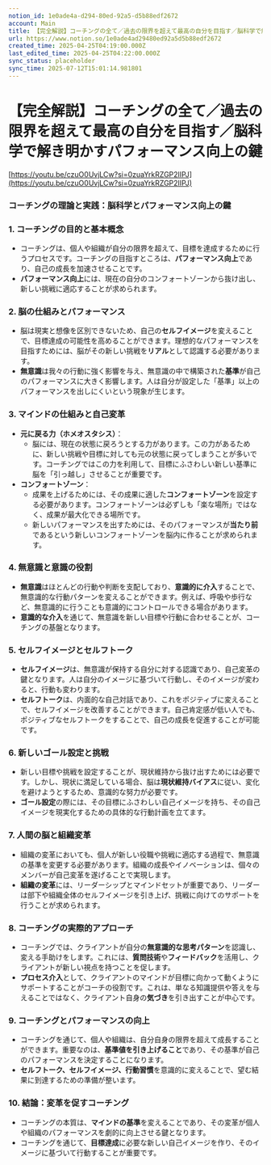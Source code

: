 ```yaml
---
notion_id: 1e0ade4a-d294-80ed-92a5-d5b88edf2672
account: Main
title: 【完全解説】コーチングの全て／過去の限界を超えて最高の自分を目指す／脳科学で解き明かすパフォーマンス向上の鍵
url: https://www.notion.so/1e0ade4ad29480ed92a5d5b88edf2672
created_time: 2025-04-25T04:19:00.000Z
last_edited_time: 2025-04-25T04:22:00.000Z
sync_status: placeholder
sync_time: 2025-07-12T15:01:14.981801
---
```

# 【完全解説】コーチングの全て／過去の限界を超えて最高の自分を目指す／脳科学で解き明かすパフォーマンス向上の鍵

[https://youtu.be/czuO0UvjLCw?si=0zuaYrkRZGP2lIPJ](https://youtu.be/czuO0UvjLCw?si=0zuaYrkRZGP2lIPJ)
### コーチングの理論と実践：脳科学とパフォーマンス向上の鍵
### 1. **コーチングの目的と基本概念**
- コーチングは、個人や組織が自分の限界を超えて、目標を達成するために行うプロセスです。コーチングの目指すところは、**パフォーマンス向上**であり、自己の成長を加速させることです。
- **パフォーマンス向上**には、現在の自分のコンフォートゾーンから抜け出し、新しい挑戦に適応することが求められます。
### 2. **脳の仕組みとパフォーマンス**
- 脳は現実と想像を区別できないため、自己の**セルフイメージ**を変えることで、目標達成の可能性を高めることができます。理想的なパフォーマンスを目指すためには、脳がその新しい挑戦を**リアル**として認識する必要があります。
- **無意識**は我々の行動に強く影響を与え、無意識の中で構築された**基準**が自己のパフォーマンスに大きく影響します。人は自分が設定した「基準」以上のパフォーマンスを出しにくいという現象が生じます。
### 3. **マインドの仕組みと自己変革**
- **元に戻る力（ホメオスタシス）**：
  - 脳には、現在の状態に戻ろうとする力があります。この力があるために、新しい挑戦や目標に対しても元の状態に戻ってしまうことが多いです。コーチングではこの力を利用して、目標にふさわしい新しい基準に脳を「引っ越し」させることが重要です。
- **コンフォートゾーン**：
  - 成果を上げるためには、その成果に適した**コンフォートゾーン**を設定する必要があります。コンフォートゾーンは必ずしも「楽な場所」ではなく、成果が最大化できる場所です。
  - 新しいパフォーマンスを出すためには、そのパフォーマンスが**当たり前**であるという新しいコンフォートゾーンを脳内に作ることが求められます。
### 4. **無意識と意識の役割**
- **無意識**はほとんどの行動や判断を支配しており、**意識的に介入**することで、無意識的な行動パターンを変えることができます。例えば、呼吸や歩行など、無意識的に行うことも意識的にコントロールできる場合があります。
- **意識的な介入**を通じて、無意識を新しい目標や行動に合わせることが、コーチングの基盤となります。
### 5. **セルフイメージとセルフトーク**
- **セルフイメージ**は、無意識が保持する自分に対する認識であり、自己変革の鍵となります。人は自分のイメージに基づいて行動し、そのイメージが変わると、行動も変わります。
- **セルフトーク**は、内面的な自己対話であり、これをポジティブに変えることで、セルフイメージを改善することができます。自己肯定感が低い人でも、ポジティブなセルフトークをすることで、自己の成長を促進することが可能です。
### 6. **新しいゴール設定と挑戦**
- 新しい目標や挑戦を設定することが、現状維持から抜け出すためには必要です。しかし、現状に満足している場合、脳は**現状維持バイアス**に従い、変化を避けようとするため、意識的な努力が必要です。
- **ゴール設定**の際には、その目標にふさわしい自己イメージを持ち、その自己イメージを現実化するための具体的な行動計画を立てます。
### 7. **人間の脳と組織変革**
- 組織の変革においても、個人が新しい役職や挑戦に適応する過程で、無意識の基準を変更する必要があります。組織の成長やイノベーションは、個々のメンバーが自己変革を遂げることで実現します。
- **組織の変革**には、リーダーシップとマインドセットが重要であり、リーダーは部下や組織全体のセルフイメージを引き上げ、挑戦に向けてのサポートを行うことが求められます。
### 8. **コーチングの実際的アプローチ**
- コーチングでは、クライアントが自分の**無意識的な思考パターン**を認識し、変える手助けをします。これには、**質問技術**や**フィードバック**を活用し、クライアントが新しい視点を持つことを促します。
- **プロセス介入**として、クライアントのマインドが目標に向かって動くようにサポートすることがコーチの役割です。これは、単なる知識提供や答えを与えることではなく、クライアント自身の**気づき**を引き出すことが中心です。
### 9. **コーチングとパフォーマンスの向上**
- コーチングを通じて、個人や組織は、自分自身の限界を超えて成長することができます。重要なのは、**基準値を引き上げること**であり、その基準が自己のパフォーマンスを決定することになります。
- **セルフトーク、セルフイメージ、行動習慣**を意識的に変えることで、望む結果に到達するための準備が整います。
### 10. **結論：変革を促すコーチング**
- コーチングの本質は、**マインドの基準**を変えることであり、その変革が個人や組織のパフォーマンスを劇的に向上させる鍵となります。
- コーチングを通じて、**目標達成**に必要な新しい自己イメージを作り、そのイメージに基づいて行動することが重要です。